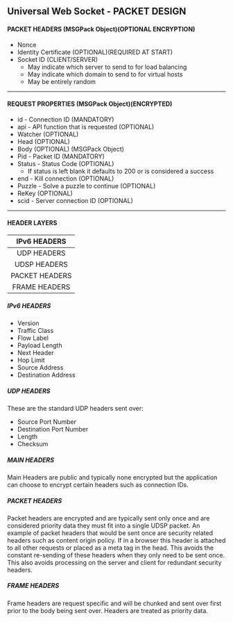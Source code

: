 ## Universal Web Socket - PACKET DESIGN  

#### PACKET HEADERS (MSGPack Object)(OPTIONAL ENCRYPTION)
 - Nonce
 - Identity Certificate (OPTIONAL)(REQUIRED AT START)
 - Socket ID (CLIENT/SERVER)
    - May indicate which server to send to for load balancing
    - May indicate which domain to send to for virtual hosts
    - May be entirely random
___

#### REQUEST PROPERTIES (MSGPack Object)(ENCRYPTED)
 - id - Connection ID (MANDATORY)
 - api - API function that is requested (OPTIONAL)
 - Watcher (OPTIONAL)
 - Head (OPTIONAL)
 - Body (OPTIONAL) (MSGPack Object)
 - Pid - Packet ID (MANDATORY)
 - Status - Status Code (OPTIONAL)
    - If status is left blank it defaults to 200 or is considered a success
 - end - Kill connection (OPTIONAL)
 - Puzzle - Solve a puzzle to continue (OPTIONAL)
 - ReKey (OPTIONAL)
 - scid - Server connection ID (OPTIONAL)

___

#### HEADER LAYERS

|         IPv6 HEADERS        |
|:---------------------------:|
|         UDP HEADERS         |
|        UDSP HEADERS         |
|        PACKET HEADERS       |
|        FRAME HEADERS        |

##### IPv6 HEADERS
- Version
- Traffic Class
- Flow Label
- Payload Length
- Next Header
- Hop Limit
- Source Address
- Destination Address

##### UDP HEADERS
These are the standard UDP headers sent over:
 - Source Port Number
 - Destination Port Number
 - Length
 - Checksum

##### MAIN HEADERS
Main Headers are public and typically none encrypted but the application can choose to encrypt certain headers such as connection IDs.

##### PACKET HEADERS
Packet headers are encrypted and are typically sent only once and are considered priority data they must fit into a single UDSP packet. An example of packet headers that would be sent once are security related headers such as content origin policy. If in a browser this header is attached to all other requests or placed as a meta tag in the head. This avoids the constant re-sending of these headers when they only need to be sent once. This also avoids processing on the server and client for redundant security headers.

##### FRAME HEADERS
Frame headers are request specific and will be chunked and sent over first prior to the body being sent over. Headers are treated as priority data.
